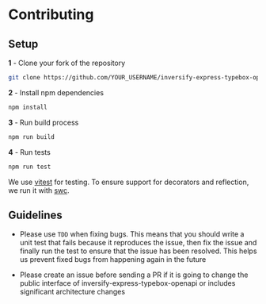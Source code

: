 # Contributing

## Setup

**1** - Clone your fork of the repository

```sh
git clone https://github.com/YOUR_USERNAME/inversify-express-typebox-openapi.git
```

**2** - Install npm dependencies

```sh
npm install
```

**3** - Run build process

```sh
npm run build
```

**4** - Run tests

```sh
npm run test
```

We use [vitest](https://vitest.dev/) for testing. To ensure support for decorators and reflection, we run it with [swc](https://swc.rs).

## Guidelines

- Please use `TDD` when fixing bugs. This means that you should write a unit test that fails because it reproduces the issue, then fix the issue and finally run the test to ensure that the issue has been resolved. This helps us prevent fixed bugs from happening again in the future

- Please create an issue before sending a PR if it is going to change the public interface of inversify-express-typebox-openapi or includes significant architecture changes
